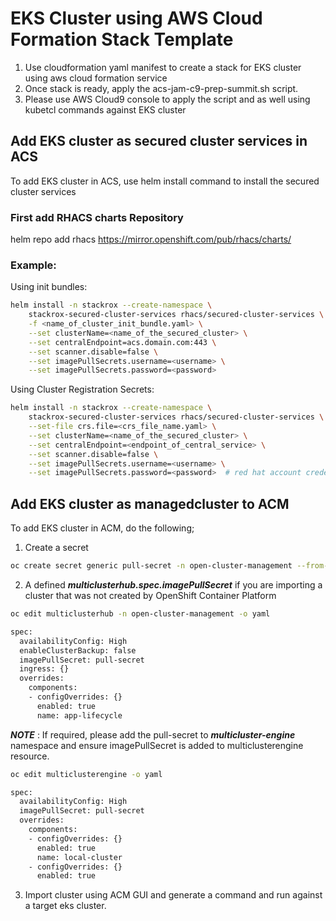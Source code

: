 # EKS Cluster using AWS Cloud Formation Stack Template



1. Use cloudformation yaml manifest to create a stack for EKS cluster using aws cloud formation service
2. Once stack is ready, apply the acs-jam-c9-prep-summit.sh script.
3. Please use AWS Cloud9 console to apply the script and as well using kubetcl commands against EKS cluster

## Add EKS cluster as secured cluster services in ACS
To add EKS cluster in ACS, use helm install command to install the secured cluster services 

### First add RHACS charts Repository 
helm repo add rhacs https://mirror.openshift.com/pub/rhacs/charts/

### Example: 
Using init bundles:
```bash
helm install -n stackrox --create-namespace \
    stackrox-secured-cluster-services rhacs/secured-cluster-services \
    -f <name_of_cluster_init_bundle.yaml> \
    --set clusterName=<name_of_the_secured_cluster> \
    --set centralEndpoint=acs.domain.com:443 \
    --set scanner.disable=false \
    --set imagePullSecrets.username=<username> \
    --set imagePullSecrets.password=<password>
```

Using Cluster Registration Secrets:

```bash
helm install -n stackrox --create-namespace \
    stackrox-secured-cluster-services rhacs/secured-cluster-services \
    --set-file crs.file=<crs_file_name.yaml> \
    --set clusterName=<name_of_the_secured_cluster> \
    --set centralEndpoint=<endpoint_of_central_service> \
    --set scanner.disable=false \
    --set imagePullSecrets.username=<username> \
    --set imagePullSecrets.password=<password>  # red hat account credentials 
```

## Add EKS cluster as managedcluster to ACM
To add EKS cluster in ACM, do the following; 

1. Create a secret
```bash
oc create secret generic pull-secret -n open-cluster-management --from-file=.dockerconfigjson=<path-to-pull-secret> --type=kubernetes.io/dockerconfigjson
```
2. A defined **_multiclusterhub.spec.imagePullSecret_** if you are importing a cluster that was not created by OpenShift Container Platform
```bash
oc edit multiclusterhub -n open-cluster-management -o yaml 

spec:
  availabilityConfig: High
  enableClusterBackup: false
  imagePullSecret: pull-secret
  ingress: {}
  overrides:
    components:
    - configOverrides: {}
      enabled: true
      name: app-lifecycle
```

**_NOTE_** : If required, please add the pull-secret to **_multicluster-engine_** namespace and ensure imagePullSecret is added to multiclusterengine resource. 
```bash
oc edit multiclusterengine -o yaml

spec:
  availabilityConfig: High
  imagePullSecret: pull-secret
  overrides:
    components:
    - configOverrides: {}
      enabled: true
      name: local-cluster
    - configOverrides: {}
      enabled: true
```

3. Import cluster using ACM GUI and generate a command and run against a target eks cluster. 

